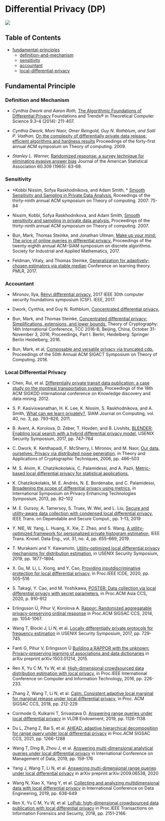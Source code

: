 # Differential Privacy (DP)


![](https://badgen.net/badge/:papers/:22/blue) 


## Table of Contents

- [fundamental-principles](#fundamental-principles)
  * [definition-and-mechanism](#definition-and-mechanism)
  * [sensitivity](#sensitivity)
  * [accountant](#accountant)
  * [local-differential-privacy](#local-differential-privacy)


## Fundamental Principle

### Definition and Mechanism

- *Cynthia Dwork and Aaron Roth,*
  [The Algorithmic Foundations of Differential Privacy](https://www.cis.upenn.edu/~aaroth/Papers/privacybook.pdf)
  Foundations and Trends® in Theoretical Computer Science 9.3–4 (2014): 211-407.

- *Cynthia Dwork, Moni Naor, Omer Reingold, Guy N. Rothblum, and Salil P. Vadhan,*
  [On the complexity of differentially private data release: efficient algorithms and hardness results](https://dl.acm.org/doi/10.1145/1536414.1536467)
  Proceedings of the forty-first annual ACM symposium on Theory of computing. 2009.

- *Stanley L. Warner,* 
   [Randomized response: a survey technique for eliminating evasive answer bias](https://www.tandfonline.com/doi/abs/10.1080/01621459.1965.10480775)
   Journal of the American Statistical Association 60.309 (1965): 63-69.  


### Sensitivity
- *Kobbi Nissim, Sofya Raskhodnikova, and Adam Smith, *
  [Smooth Sensitivity and Sampling in Private Data Analysis.](https://cs-people.bu.edu/ads22/pubs/NRS07/NRS07-full-draft-v1.pdf)
  Roceedings of the thirty-ninth annual ACM symposium on Theory of computing. 2007: 75-84
  
- Nissim, Kobbi, Sofya Raskhodnikova, and Adam Smith, 
  [Smooth sensitivity and sampling in private data analysis.](https://cs-people.bu.edu/ads22/pubs/NRS07/NRS07-full-draft-v1.pdf)
  Proceedings of the thirty-ninth annual ACM symposium on Theory of computing. 2007.

- Bun, Mark, Thomas Steinke, and Jonathan Ullman, 
  [Make up your mind: The price of online queries in differential privacy.](https://arxiv.org/pdf/1604.04618.pdf)
  Proceedings of the twenty-eighth annual ACM-SIAM symposium on discrete algorithms. Society for Industrial and Applied Mathematics, 2017.
  
- Feldman, Vitaly, and Thomas Steinke, 
  [Generalization for adaptively-chosen estimators via stable median](http://proceedings.mlr.press/v65/feldman17a/feldman17a.pdf) 
  Conference on learning theory. PMLR, 2017.
  
### Accountant

- Mironov, Ilya, 
  [Rényi differential privacy.](https://arxiv.org/pdf/1702.07476.pdf) 
  2017 IEEE 30th computer security foundations symposium (CSF). IEEE, 2017.

- Dwork, Cynthia, and Guy N. Rothblum, 
  [Concentrated differential privacy.](https://arxiv.org/pdf/1603.01887.pdf)
  
- Bun, Mark, and Thomas Steinke, 
  [Concentrated differential privacy: Simplifications, extensions, and lower bounds.](https://arxiv.org/pdf/1605.02065.pdf)
  Theory of Cryptography: 14th International Conference, TCC 2016-B, Beijing, China, October 31-November 3, 2016, Proceedings, Part I. Berlin, Heidelberg: Springer Berlin Heidelberg, 2016.

- Bun, Mark, et al, 
  [Composable and versatile privacy via truncated cdp.](https://projects.iq.harvard.edu/files/privacytools/files/bun_mark_composable_.pdf) 
  Proceedings of the 50th Annual ACM SIGACT Symposium on Theory of Computing. 2018.


### Local Differential Privacy
  
- Chen, Rui, et al. 
  [Differentially private transit data publication: a case study on the montreal transportation system.](https://dl.acm.org/doi/10.1145/2339530.2339564) 
  Proceedings of the 18th ACM SIGKDD international conference on Knowledge discovery and data mining. 2012.
  
- S. P. Kasiviswanathan, H. K. Lee, K. Nissim, S. Raskhodnikova, and A. Smith, 
  [What can we learn privately?](https://arxiv.org/pdf/0803.0924.pdf),
  SIAM Journal on Computing, vol. 40, no. 3, pp. 793–826, 2011.

- B. Avent, A. Korolova, D. Zeber, T. Hovden, and B. Livshits,
  [BLENDER: Enabling local search with a hybrid differential privacy model](https://www.usenix.org/conference/usenixsecurity17/technical-sessions/presentation/avent),
  USENIX Security Symposium, 2017, pp. 747–764

- C. Dwork, K. Kenthapadi, F. McSherry, I. Mironov, and M. Naor,
  [Our data, ourselves: Privacy via distributed noise generation](https://link.springer.com/chapter/10.1007/11761679_29),
  in Theory and Applications of Cryptographic Techniques, 2006, pp. 486–503

- M. S. Alvim, K. Chatzikokolakis, C. Palamidessi, and A. Pazii,
  [Metric-based local differential privacy for statistical applications](https://arxiv.org/pdf/1805.01456.pdf),

- K. Chatzikokolakis, M. E. Andrés, N. E. Bordenabe, and C. Palamidessi, 
  [Broadening the scope of differential privacy using metrics](https://link.springer.com/chapter/10.1007/978-3-642-39077-7_5), 
  in International Symposium on Privacy Enhancing Technologies Symposium, 2013, pp. 82–102

- M. E. Gursoy, A. Tamersoy, S. Truex, W. Wei, and L. Liu, 
  [Secure and utility-aware data collection with condensed local differential privacy](https://arxiv.org/pdf/1905.06361.pdf),
  IEEE Trans. on Dependable and Secure Comput., pp. 1–13, 2019

- Y. NIE, W. Yang, L. Huang, X. Xie, Z. Zhao, and S. Wang, 
 [A utility-optimized framework for personalized private histogram estimation](https://ieeexplore.ieee.org/document/8368271),
  IEEE Trans. Knowl. Data Eng., vol. 31, no. 4, pp. 655–669, 2019.

- T. Murakami and Y. Kawamoto, 
  [Utility-optimized local differential privacy mechanisms for distribution estimation](https://arxiv.org/pdf/1807.11317.pdf),
  in USENIX Security Symposium, 2019, pp. 1877–1894.

- X. Gu, M. Li, L. Xiong, and Y. Cao, 
  [Providing inputdiscriminative protection for local differential privacy](https://arxiv.org/pdf/1911.01402.pdf),
  in Proc.IEEE ICDE, 2020, pp. 505–516

- S. Takagi, Y. Cao, and M. Yoshikawa, 
  [POSTER: Data collection via local differential privacy with secret parameters](https://dl.acm.org/doi/10.1145/3320269.3405441),
  in Proc.ACM Asia CCS, 2020, p. 910–912

- Erlingsson Ú, Pihur V, Korolova A.
  [Rappor: Randomized aggregatable privacy-preserving ordinal response](https://dl.acm.org/doi/abs/10.1145/2660267.2660348)
  in Proc.ACM SIGSAC CCS, 2014, pp. 1054-1067.

- Wang T, Blocki J, Li N, et al.
  [Locally differentially private protocols for frequency estimation](https://www.usenix.org/conference/usenixsecurity17/technical-sessions/presentation/wang-tianhao)
  in USENIX Security Symposium, 2017, pp. 729-745.

- Fanti G, Pihur V, Erlingsson Ú
  [Building a RAPPOR with the unknown: Privacy-preserving learning of associations and data dictionaries](https://arxiv.org/abs/1503.01214)
  in arXiv preprint arXiv:1503.01214, 2015.

- Ren X, Yu C M, Yu W, et al. 
  [High-dimensional crowdsourced data distribution estimation with local privacy](https://ieeexplore.ieee.org/abstract/document/7876342),
  in Proc.IEEE International Conference on Computer and Information Technology, 2016, pp. 226-233.

- Zhang Z, Wang T, Li N, et al.
  [Calm: Consistent adaptive local marginal for marginal release under local differential privacy](https://dl.acm.org/doi/abs/10.1145/3243734.3243742),
  in Proc. ACM SIGSAC CCS, 2018, pp. 212-229


- Cormode G, Kulkarni T, Srivastava D.
  [Answering range queries under local differential privacy](https://dl.acm.org/doi/abs/10.14778/3339490.3339496)
  in VLDB Endowment, 2019, pp. 1126-1138

- Du L, Zhang Z, Bai S, et al.
  [AHEAD: adaptive hierarchical decomposition for range query under local differential privacy](https://dl.acm.org/doi/abs/10.1145/3460120.3485668)
  in Proc.ACM SIGSAC CCS, 2021, pp. 1266-1288

- Wang T, Ding B, Zhou J, et al.
  [Answering multi-dimensional analytical queries under local differential privacy](https://dl.acm.org/doi/abs/10.1145/3299869.3319891)
  in International Conference on Management of Data, 2019, pp. 159-176

- Yang J, Wang T, Li N, et al.
  [Answering multi-dimensional range queries under local differential privacy](https://arxiv.org/abs/2009.06538)
  in arXiv preprint arXiv:2009.06538, 2020

- Wang N, Xiao X, Yang Y, et al.
  [Collecting and analyzing multidimensional data with local differential privacy](https://ieeexplore.ieee.org/abstract/document/8731512)
  in International Conference on Data Engineering, 2019, pp. 638-649

- Ren X, Yu C M, Yu W, et al.
  [LoPub: high-dimensional crowdsourced data publication with local differential privacy](https://ieeexplore.ieee.org/abstract/document/8306916)
  in Proc.IEEE Transactions on Information Forensics and Security, 2018, pp. 2151-2166
